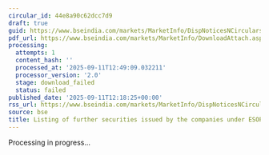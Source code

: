 ```yaml
---
circular_id: 44e8a90c62dcc7d9
draft: true
guid: https://www.bseindia.com/markets/MarketInfo/DispNoticesNCirculars.aspx?Noticeid={A91BBED1-C350-48A8-BC4F-A0A6E15D9D69}&noticeno=20250911-49&dt=09/11/2025&icount=49&totcount=72&flag=0
pdf_url: https://www.bseindia.com/markets/MarketInfo/DownloadAttach.aspx?id=20250911-49&attachedId=
processing:
  attempts: 1
  content_hash: ''
  processed_at: '2025-09-11T12:49:09.032211'
  processor_version: '2.0'
  stage: download_failed
  status: failed
published_date: '2025-09-11T12:18:25+00:00'
rss_url: https://www.bseindia.com/markets/MarketInfo/DispNoticesNCirculars.aspx?Noticeid={A91BBED1-C350-48A8-BC4F-A0A6E15D9D69}&noticeno=20250911-49&dt=09/11/2025&icount=49&totcount=72&flag=0
source: bse
title: Listing of further securities issued by the companies under ESOP/ESOS
---
```


Processing in progress...